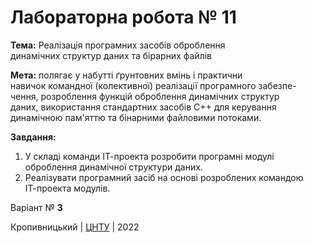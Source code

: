 ﻿# Лабораторна робота № 11

<b>Тема:</b> Реалізація програмних засобів оброблення<br>
динамічних структур даних та бірарних файлів

<b>Мета:</b> полягає у набутті ґрунтовних вмінь і практични<br>
навичок командної (колективної) реалізації програмного забезпе-<br>
чення, розроблення функцій оброблення динамічних структур<br>
даних, використання стандартних засобів С++ для керування<br>
динамічною пам'яттю та бінарними файловими потоками.

<b>Завдання:</b><br>
1. У складі команди ІТ-проекта розробити програмні модулі<br>
оброблення динамічної структури даних.<br>
2. Реалізувати програмний засіб на основі розроблених командою<br>
ІТ-проекта модулів.

Варіант № <b>3</b>


Кропивницький | <a href="http://www.kntu.kr.ua/">ЦНТУ</a> | 2022